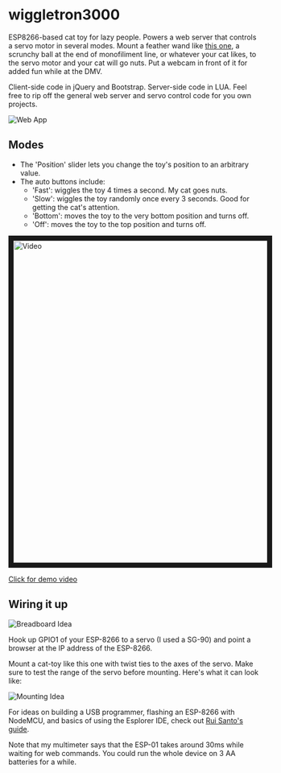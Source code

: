 # wiggletron3000

ESP8266-based cat toy for lazy people. Powers a web server that controls a servo motor in several modes. Mount a feather wand like [this one](http://www.amazon.com/Luxury-Feather-Wand-Additional-Refills/dp/B00EPGZQNQ/ref=sr_1_1?ie=UTF8&qid=1455842061&sr=8-1&keywords=cat+toy+feather), a scrunchy ball at the end of monofiliment line, or whatever your cat likes, to the servo motor and your cat will go nuts. Put a webcam in front of it for added fun while at the DMV.

Client-side code in jQuery and Bootstrap. Server-side code in LUA. Feel free to rip off the general web server and servo control code for you own projects.

![Web App](http://i.imgur.com/UHqjlm4.png)

## Modes
   * The 'Position' slider lets you change the toy's position to an arbitrary value.
   * The auto buttons include:
      * 'Fast': wiggles the toy 4 times a second. My cat goes nuts.
      * 'Slow': wiggles the toy randomly once every 3 seconds. Good for getting the cat's attention.
      * 'Bottom': moves the toy to the very bottom position and turns off.
      * 'Off': moves the toy to the top position and turns off.

<a href="http://www.youtube.com/watch?feature=player_embedded&v=ABfS_Zgv9TY
" target="_blank"><img src="http://img.youtube.com/vi/ABfS_Zgv9TY/0.jpg" 
alt="Video" width="640" border="10" /><p>Click for demo video</a>

## Wiring it up

![Breadboard Idea](http://i.imgur.com/rMlZjCz.jpg)

Hook up GPIO1 of your ESP-8266 to a servo (I used a SG-90) and point a browser at the IP address of the ESP-8266.

Mount a cat-toy like this one with twist ties to the axes of the servo. Make sure to test the range of the servo before mounting. Here's what it can look like:

![Mounting Idea](http://i.imgur.com/knYBnSW.jpg)

For ideas on building a USB programmer, flashing an ESP-8266 with NodeMCU, and basics of using the Esplorer IDE, check out [Rui Santo's guide](http://randomnerdtutorials.com/esp8266-web-server/).

Note that my multimeter says that the ESP-01 takes around 30ms while waiting for web commands. You could run the whole device on 3 AA batteries for a while.
